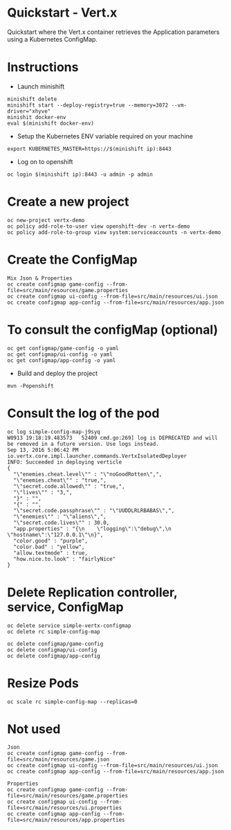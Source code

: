 # Quickstart - Vert.x

Quickstart where the Vert.x container retrieves the Application parameters using a Kubernetes ConfigMap.

# Instructions

* Launch minishift

```
minishift delete
minishift start --deploy-registry=true --memory=3072 --vm-driver="xhyve"
minishit docker-env
eval $(minishift docker-env)
```

* Setup the Kubernetes ENV variable required on your machine 

```
export KUBERNETES_MASTER=https://$(minishift ip):8443
``` 
   
* Log on to openshift
```    
oc login $(minishift ip):8443 -u admin -p admin
```    
# Create a new project

```    
oc new-project vertx-demo
oc policy add-role-to-user view openshift-dev -n vertx-demo
oc policy add-role-to-group view system:serviceaccounts -n vertx-demo
```

# Create the ConfigMap

```
Mix Json & Properties
oc create configmap game-config --from-file=src/main/resources/game.properties
oc create configmap ui-config --from-file=src/main/resources/ui.json
oc create configmap app-config --from-file=src/main/resources/app.json
```

# To consult the configMap (optional)

```
oc get configmap/game-config -o yaml
oc get configmap/ui-config -o yaml
oc get configmap/app-config -o yaml
```

* Build and deploy the project
   
```
mvn -Popenshift   
```

# Consult the log of the pod

```
oc log simple-config-map-j9syq
W0913 19:18:19.483573   52409 cmd.go:269] log is DEPRECATED and will be removed in a future version. Use logs instead.
Sep 13, 2016 5:06:42 PM io.vertx.core.impl.launcher.commands.VertxIsolatedDeployer
INFO: Succeeded in deploying verticle
{
  "\"enemies.cheat.level\"" : "\"noGoodRotten\",",
  "\"enemies.cheat\"" : "true,",
  "\"secret.code.allowed\"" : "true,",
  "\"lives\"" : "3,",
  "}" : "",
  "{" : "",
  "\"secret.code.passphrase\"" : "\"UUDDLRLRBABAS\",",
  "\"enemies\"" : "\"aliens\",",
  "\"secret.code.lives\"" : 30.0,
  "app.properties" : "{\n    \"logging\":\"debug\",\n    \"hostname\":\"127.0.0.1\"\n}",
  "color.good" : "purple",
  "color.bad" : "yellow",
  "allow.textmode" : true,
  "how.nice.to.look" : "fairlyNice"
}
```

# Delete Replication controller, service, ConfigMap

```
oc delete service simple-vertx-configmap
oc delete rc simple-config-map

oc delete configmap/game-config
oc delete configmap/ui-config
oc delete configmap/app-config
```

# Resize Pods

```
oc scale rc simple-config-map --replicas=0
```

# Not used

```
Json
oc create configmap game-config --from-file=src/main/resources/game.json
oc create configmap ui-config --from-file=src/main/resources/ui.json
oc create configmap app-config --from-file=src/main/resources/app.json

Properties
oc create configmap game-config --from-file=src/main/resources/game.properties
oc create configmap ui-config --from-file=src/main/resources/ui.properties
oc create configmap app-config --from-file=src/main/resources/app.properties
```

